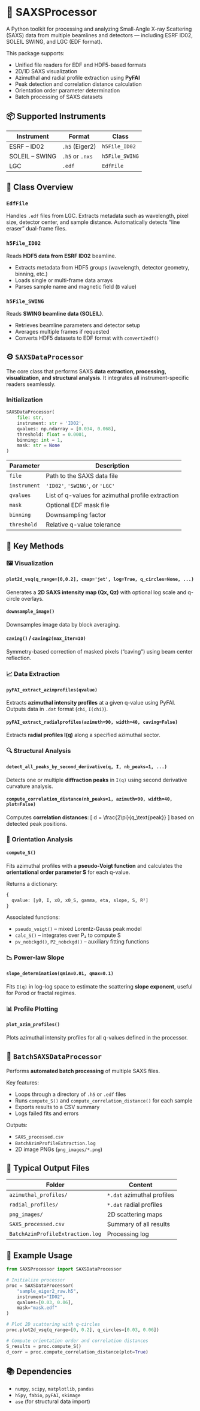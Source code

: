 

# 🧪 SAXSProcessor

A Python toolkit for processing and analyzing Small-Angle X-ray Scattering (SAXS) data from multiple beamlines and detectors — including ESRF ID02, SOLEIL SWING, and LGC (EDF format).

This package supports:

* Unified file readers for EDF and HDF5-based formats
* 2D/1D SAXS visualization
* Azimuthal and radial profile extraction using **PyFAI**
* Peak detection and correlation distance calculation
* Orientation order parameter determination
* Batch processing of SAXS datasets



## 📦 Supported Instruments

| Instrument     | Format          | Class          |
| -------------- | --------------- | -------------- |
| ESRF – ID02    | `.h5` (Eiger2)  | `h5File_ID02`  |
| SOLEIL – SWING | `.h5` or `.nxs` | `h5File_SWING` |
| LGC            | `.edf`          | `EdfFile`      |



## 🧩 Class Overview

### `EdfFile`

Handles `.edf` files from LGC.
Extracts metadata such as wavelength, pixel size, detector center, and sample distance.
Automatically detects “line eraser” dual-frame files.



### `h5File_ID02`

Reads **HDF5 data from ESRF ID02** beamline.

* Extracts metadata from HDF5 groups (wavelength, detector geometry, binning, etc.)
* Loads single or multi-frame data arrays
* Parses sample name and magnetic field (`B` value)



### `h5File_SWING`

Reads **SWING beamline data (SOLEIL)**.

* Retrieves beamline parameters and detector setup
* Averages multiple frames if requested
* Converts HDF5 datasets to EDF format with `convert2edf()`



## ⚙️ `SAXSDataProcessor`

The core class that performs SAXS **data extraction, processing, visualization, and structural analysis**.
It integrates all instrument-specific readers seamlessly.

### Initialization

```python
SAXSDataProcessor(
    file: str,
    instrument: str = 'ID02',
    qvalues: np.ndarray = [0.034, 0.068],
    threshold: float = 0.0001,
    binning: int = 1,
    mask: str = None
)
```

| Parameter    | Description                                       |
| ------------ | ------------------------------------------------- |
| `file`       | Path to the SAXS data file                        |
| `instrument` | `'ID02'`, `'SWING'`, or `'LGC'`                   |
| `qvalues`    | List of q-values for azimuthal profile extraction |
| `mask`       | Optional EDF mask file                            |
| `binning`    | Downsampling factor                               |
| `threshold`  | Relative q-value tolerance                        |



## 🧠 Key Methods

### 🖼 Visualization

#### `plot2d_vsq(q_range=[0,0.2], cmap='jet', log=True, q_circles=None, ...)`

Generates a **2D SAXS intensity map (Qx, Qz)** with optional log scale and q-circle overlays.

#### `downsample_image()`

Downsamples image data by block averaging.

#### `caving()` / `caving2(max_iter=10)`

Symmetry-based correction of masked pixels (“caving”) using beam center reflection.



### 📈 Data Extraction

#### `pyFAI_extract_azimprofiles(qvalue)`

Extracts **azimuthal intensity profiles** at a given q-value using PyFAI.
Outputs data in `.dat` format (`chi`, `I(chi)`).

#### `pyFAI_extract_radialprofiles(azimuth=90, width=40, caving=False)`

Extracts **radial profiles I(q)** along a specified azimuthal sector.



### 🔍 Structural Analysis

#### `detect_all_peaks_by_second_derivative(q, I, nb_peaks=1, ...)`

Detects one or multiple **diffraction peaks** in `I(q)` using second derivative curvature analysis.

#### `compute_correlation_distance(nb_peaks=1, azimuth=90, width=40, plot=False)`

Computes **correlation distances**:
[
d = \frac{2\pi}{q_\text{peak}}
]
based on detected peak positions.



### 📐 Orientation Analysis

#### `compute_S()`

Fits azimuthal profiles with a **pseudo-Voigt function** and calculates the **orientational order parameter S** for each q-value.

Returns a dictionary:

```python
{
  qvalue: [y0, I, x0, x0_S, gamma, eta, slope, S, R²]
}
```

Associated functions:

* `pseudo_voigt()` – mixed Lorentz-Gauss peak model
* `calc_S()` – integrates over P₂ to compute S
* `pv_nobckgd()`, `P2_nobckgd()` – auxiliary fitting functions


### 📉 Power-law Slope

#### `slope_determination(qmin=0.01, qmax=0.1)`

Fits `I(q)` in log–log space to estimate the scattering **slope exponent**, useful for Porod or fractal regimes.



### 📊 Profile Plotting

#### `plot_azim_profiles()`

Plots azimuthal intensity profiles for all q-values defined in the processor.



## 🧮 `BatchSAXSDataProcessor`

Performs **automated batch processing** of multiple SAXS files.

Key features:

* Loops through a directory of `.h5` or `.edf` files
* Runs `compute_S()` and `compute_correlation_distance()` for each sample
* Exports results to a CSV summary
* Logs failed fits and errors

Outputs:

* `SAXS_processed.csv`
* `BatchAzimProfileExtraction.log`
* 2D image PNGs (`png_images/*.png`)



## 💾 Typical Output Files

| Folder                           | Content                    |
| -------------------------------- | -------------------------- |
| `azimuthal_profiles/`            | `*.dat` azimuthal profiles |
| `radial_profiles/`               | `*.dat` radial profiles    |
| `png_images/`                    | 2D scattering maps         |
| `SAXS_processed.csv`             | Summary of all results     |
| `BatchAzimProfileExtraction.log` | Processing log             |



## 🚀 Example Usage

```python
from SAXSProcessor import SAXSDataProcessor

# Initialize processor
proc = SAXSDataProcessor(
    "sample_eiger2_raw.h5",
    instrument="ID02",
    qvalues=[0.03, 0.06],
    mask="mask.edf"
)

# Plot 2D scattering with q-circles
proc.plot2d_vsq(q_range=[0, 0.2], q_circles=[0.03, 0.06])

# Compute orientation order and correlation distances
S_results = proc.compute_S()
d_corr = proc.compute_correlation_distance(plot=True)
```




## 📚 Dependencies

* `numpy`, `scipy`, `matplotlib`, `pandas`
* `h5py`, `fabio`, `pyFAI`, `skimage`
* `ase` (for structural data import)




